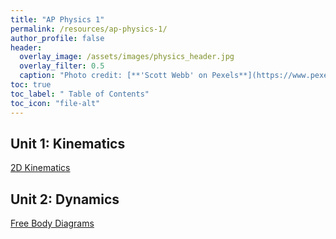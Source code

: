 ```yaml
---
title: "AP Physics 1"
permalink: /resources/ap-physics-1/
author_profile: false
header:
  overlay_image: /assets/images/physics_header.jpg
  overlay_filter: 0.5
  caption: "Photo credit: [**'Scott Webb' on Pexels**](https://www.pexels.com/photo/people-riding-carousel-in-park-136412/)"
toc: true
toc_label: " Table of Contents"
toc_icon: "file-alt"
---
```


## Unit 1: Kinematics
[2D Kinematics](2d-kinematics)

## Unit 2: Dynamics
[Free Body Diagrams](free-body-diagrams)